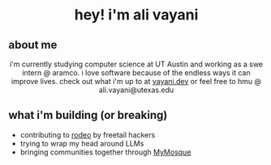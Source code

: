 <h1 align="center">hey! i'm ali vayani</h1>

## about me
<div align="center">
  i'm currently studying computer science at UT Austin and working as a swe intern @ aramco. i love software because of the endless ways it can improve lives. check out what i'm up to at <a href="https://vayani.dev">vayani.dev</a> or feel free to hmu @ ali.vayani@utexas.edu
</div> 

## what i'm building (or breaking)

- contributing to [rodeo](https://gitlab.com/freetail-hackers/rodeo) by freetail hackers
- trying to wrap my head around LLMs
- bringing communities together through [MyMosque](https://github.com/ali-vayani/MyMosque)
